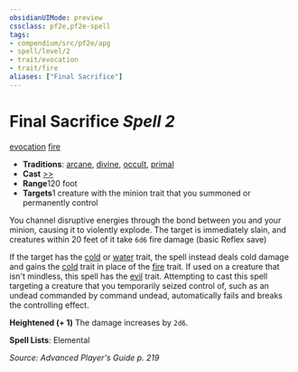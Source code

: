 ```yaml
---
obsidianUIMode: preview
cssclass: pf2e,pf2e-spell
tags:
- compendium/src/pf2e/apg
- spell/level/2
- trait/evocation
- trait/fire
aliases: ["Final Sacrifice"]
---
```

# Final Sacrifice *Spell 2*   
[evocation](/rules/traits/evocation.md)  [fire](/rules/traits/fire.md)  

- **Traditions**: [arcane](/rules/traits/arcane.md), [divine](/rules/traits/divine.md), [occult](/rules/traits/occult.md), [primal](/rules/traits/primal.md)
- **Cast** [>>](/rules/core-rulebook/chapter-9-playing-the-game.md#Actions "Two-Action") 
- **Range**120 foot
- **Targets**1 creature with the minion trait that you summoned or permanently control

You channel disruptive energies through the bond between you and your minion, causing it to violently explode. The target is immediately slain, and creatures within 20 feet of it take `6d6` fire damage (basic Reflex save)

If the target has the [cold](/rules/traits/cold.md) or [water](/rules/traits/water.md) trait, the spell instead deals cold damage and gains the [cold](/rules/traits/cold.md) trait in place of the [fire](/rules/traits/fire.md) trait. If used on a creature that isn't mindless, this spell has the [evil](/rules/traits/evil.md) trait. Attempting to cast this spell targeting a creature that you temporarily seized control of, such as an undead commanded by command undead, automatically fails and breaks the controlling effect.

**Heightened (+ 1)** The damage increases by `2d6`.

**Spell Lists**: Elemental

*Source: Advanced Player's Guide p. 219*